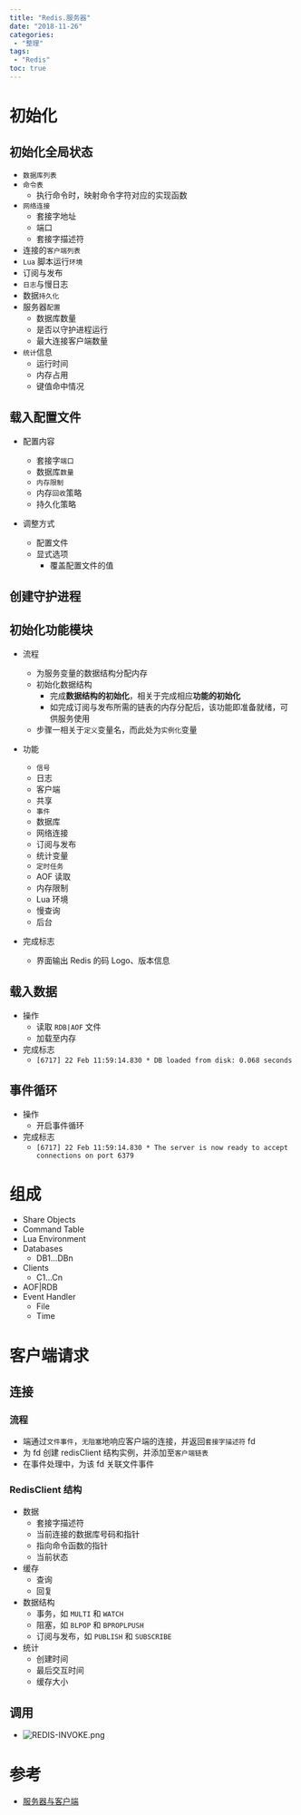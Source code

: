 ```yaml
---
title: "Redis.服务器"
date: "2018-11-26"
categories:
 - "整理"
tags:
 - "Redis"
toc: true
---
```



# 初始化
## 初始化全局状态
- `数据库列表`
- `命令表`
    - 执行命令时，映射命令字符对应的实现函数
- `网络连接`
    - 套接字地址
    - 端口
    - 套接字描述符
- 连接的`客户端列表`
- `Lua` 脚本运行`环境`
- 订阅与发布
- `日志`与慢日志
- 数据`持久化`
- 服务器`配置`
    - 数据库数量
    - 是否以守护进程运行
    - 最大连接客户端数量
- `统计`信息
    - 运行时间
    - 内存占用
    - 键值命中情况

## 载入配置文件
- 配置内容
    - 套接字`端口`
    - 数据库`数量`
    - `内存限制`
    - 内存`回收`策略
    - 持久化策略

- 调整方式
    - 配置文件
    - 显式选项
        - 覆盖配置文件的值

## 创建守护进程

## 初始化功能模块
- 流程
    - 为服务变量的数据结构分配内存
    - 初始化数据结构
        - 完成**数据结构的初始化**，相关于完成相应**功能的初始化**
        - 如完成订阅与发布所需的链表的内存分配后，该功能即准备就绪，可供服务使用
    - 步骤一相关于`定义`变量名，而此处为`实例化`变量

- 功能
    - `信号`
    - 日志
    - 客户端
    - 共享
    - `事件`
    - 数据库
    - 网络连接
    - 订阅与发布
    - 统计变量
    - `定时任务`
    - AOF 读取
    - 内存限制
    - Lua 环境
    - 慢查询
    - 后台

- 完成标志
    - 界面输出 Redis 的码 Logo、版本信息

## 载入数据
- 操作
    - 读取 `RDB|AOF` 文件
    - 加载至内存
- 完成标志
    - `[6717] 22 Feb 11:59:14.830 * DB loaded from disk: 0.068 seconds`

## 事件循环
- 操作
    - 开启事件循环
- 完成标志
    - `[6717] 22 Feb 11:59:14.830 * The server is now ready to accept connections on port 6379`


# 组成
- Share Objects
- Command Table
- Lua Environment
- Databases
    - DB1...DBn
- Clients
    - C1...Cn
- AOF|RDB
- Event Handler
    - File
    - Time

# 客户端请求

## 连接
### 流程
- 端通过`文件事件`，`无阻塞`地响应客户端的连接，并返回`套接字描述符` fd
- 为 fd 创建 redisClient 结构实例，并添加至`客户端链表`
- 在事件处理中，为该 fd 关联文件事件

### RedisClient 结构
- 数据
    - 套接字描述符
    - 当前连接的数据库号码和指针
    - 指向命令函数的指针
    - 当前状态
- 缓存
    - 查询
    - 回复
- 数据结构
    - 事务，如 `MULTI` 和 `WATCH`
    - 阻塞，如 `BLPOP` 和 `BPROPLPUSH`
    - 订阅与发布，如 `PUBLISH` 和 `SUBSCRIBE`
- 统计
    - 创建时间
    - 最后交互时间
    - 缓存大小


## 调用
- ![REDIS-INVOKE.png](http://doc.yqjdcyy.com/88134ab1-9bbd-45fa-b257-6546b61404cb.png)


# 参考
- [服务器与客户端](https://redisbook.readthedocs.io/en/latest/internal/redis.html)